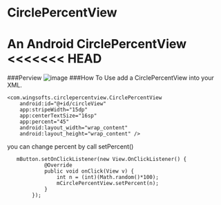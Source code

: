 # CirclePercentView
An Android CirclePercentView 
<<<<<<< HEAD
=======

###Perview
![image](https://github.com/githubwing/CirclePercentView/raw/master/perview.gif)
###How To Use
add a CirclePercentView into your XML.

```
<com.wingsofts.circlepercentview.CirclePercentView
    android:id="@+id/circleView"
    app:stripeWidth="15dp"    
    app:centerTextSize="16sp"
    app:percent="45"
    android:layout_width="wrap_content"
    android:layout_height="wrap_content" />
```
you can change percent by call setPercent()
```
   mButton.setOnClickListener(new View.OnClickListener() {
            @Override
            public void onClick(View v) {
                int n = (int)(Math.random()*100);
                mCirclePercentView.setPercent(n);
            }
        });

```
